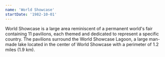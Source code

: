 ```yaml
---
name: 'World Showcase'
startDate: '1982-10-01'
---
```


World Showcase is a large area reminiscent of a permanent world's fair containing 11 pavilions, each themed and dedicated to represent a specific country. The pavilions surround the World Showcase Lagoon, a large man-made lake located in the center of World Showcase with a perimeter of 1.2 miles (1.9 km).
